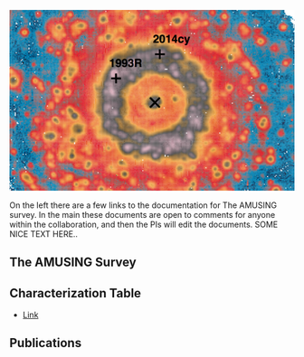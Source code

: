 



![Logo](/front.jpg)

On the left there are a few links to the documentation for The AMUSING survey. In the main these documents are open to comments for anyone within the collaboration, and then the PIs will edit the documents.  SOME NICE TEXT HERE..


## The AMUSING Survey


## Characterization Table

- [Link](https://github.com/amusing-muse/Characterization/blob/master/Sample_char/amusing_sample_char.csv)

## Publications

